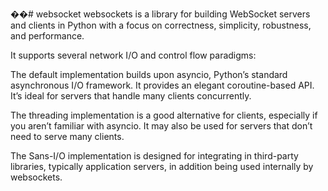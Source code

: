 ��#   w e b s o c k e t 
 
 websockets is a library for building WebSocket servers and clients in Python with a focus on correctness, simplicity, robustness, and performance.

It supports several network I/O and control flow paradigms:

The default implementation builds upon asyncio, Python’s standard asynchronous I/O framework. It provides an elegant coroutine-based API. It’s ideal for servers that handle many clients concurrently.

The threading implementation is a good alternative for clients, especially if you aren’t familiar with asyncio. It may also be used for servers that don’t need to serve many clients.

The Sans-I/O implementation is designed for integrating in third-party libraries, typically application servers, in addition being used internally by websockets.
